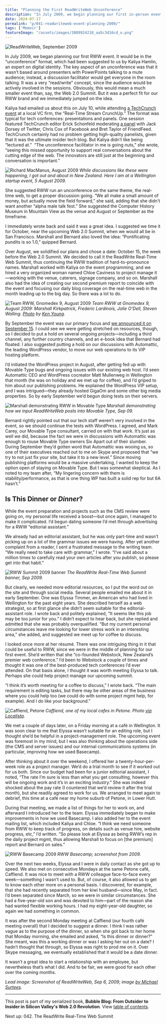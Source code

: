 ```yaml
---
title: "Planning the First ReadWriteWeb Unconference"
description: "In July 2009, we begin planning our first in-person event: the ReadWrite Real-Time Web Summit. Also, my personal life receives a boost — but, it’s complicated."
date: 2024-07-17
permalink: "p/041-readwriteweb-event-planning-2009/"
tags: ['Memoir']
featureImage: "/assets/images/3889924218_aa5c3d16cd_o.png"
---
```


![ReadWriteWeb, September 2009](/assets/images/3889924218_aa5c3d16cd_o.png)

In July 2009, we began planning our first RWW event. It would be in the “unconference” format, which had been suggested to us by Kaliya Hamlin, an expert on digital identity. The key aspect of an unconference was that it wasn’t based around presenters with PowerPoints talking to a mute audience; instead, a discussion facilitator would get everyone in the room talking. It was a very “read/write” concept, since the audience would be actively involved in the sessions. Obviously, this would mean a much smaller event than, say, the Web 2.0 Summit. But it was a perfect fit for our RWW brand and we immediately jumped on the idea.

Kaliya had emailed us about this on July 10, while attending [a TechCrunch event](https://techcrunch.com/2009/06/02/the-real-time-stream-and-4th-annual-summer-crunchup-at-august-capital/) at a local VC firm, the “Real-Time Stream CrunchUp.” The format was typical for tech conferences: presentations and panels. One session featured TechCrunch editor Erick Schonfeld moderating [a panel](https://techcrunch.com/2009/07/10/crunchup-live-the-real-time-moment/) with Jack Dorsey of Twitter, Chris Cox of Facebook and Bret Taylor of FriendFeed. TechCrunch certainly had no problem getting high-quality panelists, given that it was the ultimate insider tech blog. But Kaliya didn’t like being “lectured at.”  “The unconference facilitator in me is going nuts,” she wrote, “seeing this missed opportunity to support real conversations about the cutting edge of the web. The innovators are still just at the beginning and conversation is important.”

![Richard MacManus, August 2009](/assets/images/3773186968_2403ea1606_b.jpeg)
*While discussions like these were happening, I got out and about in New Zealand. Here I am at a Wellington startup event, 5 August 2009.*

She suggested RWW run an unconference on the same theme, the real-time web, to get a proper discussion going. “We all make a small amount of money, but actually move the field forward,” she said, adding that she didn’t want another “alpha male talk fest.” She suggested the Computer History Museum in Mountain View as the venue and August or September as the timeframe.

I immediately wrote back and said it was a great idea. I suggested we time it for October, near the upcoming Web 2.0 Summit, when we would all be in San Francisco. Marshall and Bernard also loved the idea: “Pontificating pundits is so 1.0,” quipped Bernard.

Over August, we solidified our plans and chose a date: October 15, the week before the Web 2.0 Summit. We decided to call it the ReadWrite Real-Time Web Summit, thus continuing the RWW tradition of hard-to-pronounce names. Marshall worked with Kaliya on the event programming, and we hired a very organized woman named Chloe Caviness to project manage it—working with the venue, caterers, signage company, and so on. Marshall also had the idea of creating our second premium report to coincide with the event and focusing our daily blog coverage on the real-time web in the month leading up to the big day. So there was a lot to do.

![Team RWW, Gnomedex 9, August 2009](/assets/images/3848472827_e3ab012a0c_c.jpg)
*Team RWW at Gnomedex 9, August 2009: Marshall Kirkpatrick, Frederic Lardinois, Jolie O'Dell, Steven Walling. [Photo](https://www.flickr.com/photos/kyeung808/3848472827) by [Ken Young](http://www.thelettertwo.com/).*

By September the event was our primary focus and [we announced it on September 15](https://web.archive.org/web/20090920235934/http://www.readwriteweb.com/archives/real_time_web_event.php). I could see we were getting stretched on resources, though, so I decided to put a hold on several ongoing projects—including a third channel, any further country channels, and an e-book idea that Bernard had floated. I also suggested putting a hold on our discussions with Automattic, the leading WordPress vendor, to move our web operations to its VIP hosting platform.

I’d initiated the WordPress project in August, after getting fed up with Movable Type bugs and ongoing issues with our existing web host. I’d seen Automattic CEO and WordPress cocreator Matt Mullenweg in Wellington that month (he was on holiday and we met up for coffee), and I’d griped to him about our publishing problems. He explained the WordPress VIP setup, and I was intrigued—they already hosted GigaOm and some other big media properties. So by early September we’d begun doing tests on their servers.

![Marshall demonstrating RWW in Movable Type](/assets/images/marshall-rww-mt-demo-2009b.jpg)
*Marshall demonstrating how we input ReadWriteWeb posts into Movable Type, Sep 09.*

Bernard rightly pointed out that our tech staff weren’t very involved in the event, so we should continue the tests with WordPress. I agreed, and Mark Carey, our Movable Type consultant, carried on with that work. It’s just as well we did, because the fact we were in discussions with Automattic was enough to rouse Movable Type owners Six Apart out of their slumber. During September they’d gotten word that Automattic was wooing us, so one of their executives reached out to me on Skype and proposed that “we try to not just fix your site, but take it to a new level.” Since moving publishing platforms would be a massive undertaking, I wanted to keep the option open of staying on Movable Type. But I was somewhat skeptical. As I noted to my team after, “My lingering concern with them is stability/performance, as that is one thing WP has built a solid rep for but 6A hasn’t.”
 
## Is This Dinner or *Dinner*?

While the event preparation and projects such as the CMS review were going on, my personal life received a boost—but once again, I managed to make it complicated. I’d begun dating someone I’d met through advertising for a RWW “editorial assistant.”

We already had an editorial assistant, but he was only part-time and wasn’t picking up on a lot of the grammar issues we were having. After yet another complaint from a reader, I sent a frustrated message to the writing team. “We really need to take care with grammar,” I wrote. “I’ve said about a million times to carefully read your own articles after you publish, so please get into that habit.”

![RWW Summit 2009 banner](/assets/images/rww-summit-banner-2009.png)
*The ReadWrite Real-Time Web Summit banner, Sep 2009.*

But clearly, we needed more editorial resources, so I put the word out on the site and through social media. Several people emailed me about it in early September. One was Elyssa Timmer, an American who had lived in Wellington for the past eight years. She described herself as a web strategist, so at first glance she didn’t seem suitable for the editorial-assistant role. I wrote back and politely explained, “It seems like this job may be too junior for you.” I didn’t expect to hear back, but she replied and admitted that she was probably overqualified. “But my current personal circumstances leave me looking for lower stress work in an interesting area,” she added, and suggested we meet up for coffee to discuss.

I looked once more at her résumé. There was one intriguing thing in it that could be useful to RWW, since we were in the middle of planning for our first event. She’d written that she “co-founded Webstock, New Zealand’s premier web conference.” I’d been to Webstock a couple of times and thought it was one of the best-produced tech conferences I’d ever attended. On that basis alone, I thought it was worth meeting Elyssa to talk. Perhaps she could help project manage our upcoming summit.

“I think it’s worth meeting for a coffee to discuss,” I wrote back. “The main requirement is editing tasks, but there may be other areas of the business where you could help too (we could do with some project mgmt help, for example). And I do like your background.”

![Caffiend, Petone](/assets/images/caffiend_petone.jpg)
*Caffiend, one of my local cafes in Petone. Photo [via Localista](https://localista.com.au/search?place=petone%2C+nz&category=restaurants&qid=qepc43).*

We met a couple of days later, on a Friday morning at a café in Wellington. It was soon clear to me that Elyssa wasn’t suitable for an editing role, but I thought she’d be helpful in a project-management role. The upcoming event was foremost in my mind, but I was also thinking about the operations side (the CMS and server issues) and our internal communications systems (in particular, improving how we used Basecamp).

After thinking about it over the weekend, I offered her a twenty-hour-per-week role as a project manager. We’d do a trial month to see if it worked out for us both. Since our budget had been for a junior editorial assistant, I noted, “The rate I’m sure is less than what you get consulting, however this will be ongoing work and it’s in an exciting industry.” She was indeed shocked about the pay rate (I countered that we’d review it after the trial month), but she readily agreed to work for us. We arranged to meet again to debrief, this time at a café near my home suburb of Petone, in Lower Hutt.

During that meeting, we made a list of things for her to work on, and afterward I introduced her to the team. Elyssa immediately began to make improvements in how we used Basecamp. I also added her to the event mailing list, which included Kaliya and Chloe. “I think we need someone from RWW to keep track of progress, on details such as venue hire, website progress, etc,” I’d written. “So please look at Elyssa as being RWW’s rep in the daily project mgmt, thus allowing Marshall to focus on [the premium] report and Bernard on sales.”

![RWW Basecamp 2009](/assets/images/rww-basecamp-2009.jpg)
*RWW Basecamp; screenshot from 2009.*

Over the next two weeks, Elyssa and I were in daily contact as she got up to speed. We also met on consecutive Mondays at the same Petone café, Caffiend. It was nice to meet with a RWW colleague face-to-face every week—something I wasn’t used to. But, of course, it also allowed us to get to know each other more on a personal basis. I discovered, for example, that she had recently separated from her kiwi husband—since May, in fact. I’d been separated since March, so we were in similar circumstances. She had a five-year-old son and was devoted to him—part of the reason she had wanted flexible working hours. I had my eight-year-old daughter, so again we had something in common.

It was after the second Monday meeting at Caffiend (our fourth café meeting overall) that I decided to suggest a dinner. I think I was rather vague as to the purpose of the dinner, so when she got back to her home that Monday morning, she emailed and asked, “Is this dinner or dinner?” She meant, was this a working dinner or was I asking her out on a date? I hadn’t thought that through, so Elyssa was right to prod me on it. Over Skype messaging, we eventually established that it would be a date dinner.

It wasn’t a great idea to start a relationship with an employee, but nevertheless that’s what I did. And to be fair, we were good for each other over the coming months.

*Lead image: Screenshot of ReadWriteWeb, Sep 6, 2009; image [by Michael Surtees](https://www.flickr.com/photos/michaelsurtees/3889924218/).*

* * *

This post is part of my serialized book, **Bubble Blog: From Outsider to Insider in Silicon Valley's Web 2.0 Revolution**. View [table of contents](/p/roadmap-bubbleblog/).

Next up: 042. The ReadWrite Real-Time Web Summit